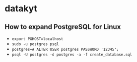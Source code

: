 # datakyt

## How to expand PostgreSQL for Linux

- `export PGHOST=localhost`
- `sudo -u postgres psql`
- `postgres=# ALTER USER postgres PASSWORD '12345';`
- `psql -U postgres -d postgres -a -f create_database.sql`
